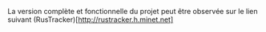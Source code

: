 La version complète et fonctionnelle du projet peut être observée sur le lien suivant (RusTracker)[http://rustracker.h.minet.net]
      
